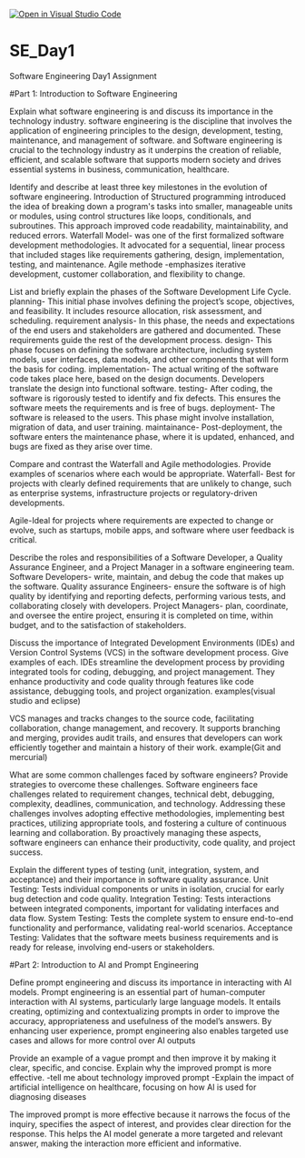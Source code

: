 [![Open in Visual Studio Code](https://classroom.github.com/assets/open-in-vscode-2e0aaae1b6195c2367325f4f02e2d04e9abb55f0b24a779b69b11b9e10269abc.svg)](https://classroom.github.com/online_ide?assignment_repo_id=15565797&assignment_repo_type=AssignmentRepo)
# SE_Day1
Software Engineering Day1 Assignment

#Part 1: Introduction to Software Engineering

Explain what software engineering is and discuss its importance in the technology industry.
 software engineering is the discipline that involves the application of engineering principles to the design, development, testing, maintenance, and management of software. and Software engineering is crucial to the technology industry as it underpins the creation of reliable, efficient, and scalable software that supports modern society and drives essential systems in business, communication, healthcare.

Identify and describe at least three key milestones in the evolution of software engineering.
Introduction of Structured programming introduced the idea of breaking down a program's tasks into smaller, manageable units or modules, using control structures like loops, conditionals, and subroutines. This approach improved code readability, maintainability, and reduced errors.
Waterfall Model- was one of the first formalized software development methodologies. It advocated for a sequential, linear process that included stages like requirements gathering, design, implementation, testing, and maintenance.
Agile methode -emphasizes iterative development, customer collaboration, and flexibility to change.

List and briefly explain the phases of the Software Development Life Cycle.
planning- This initial phase involves defining the project’s scope, objectives, and feasibility. It includes resource allocation, risk assessment, and scheduling.
requirement analysis- In this phase, the needs and expectations of the end users and stakeholders are gathered and documented. These requirements guide the rest of the development process.
design- This phase focuses on defining the software architecture, including system models, user interfaces, data models, and other components that will form the basis for coding.
implementation- The actual writing of the software code takes place here, based on the design documents. Developers translate the design into functional software.
testing- After coding, the software is rigorously tested to identify and fix defects. This ensures the software meets the requirements and is free of bugs.
deployment- The software is released to the users. This phase might involve installation, migration of data, and user training.
maintainance- Post-deployment, the software enters the maintenance phase, where it is updated, enhanced, and bugs are fixed as they arise over time.

Compare and contrast the Waterfall and Agile methodologies. Provide examples of scenarios where each would be appropriate.
Waterfall- Best for projects with clearly defined requirements that are unlikely to change, such as enterprise systems, infrastructure projects or regulatory-driven developments.

Agile-Ideal for projects where requirements are expected to change or evolve, such as startups, mobile apps, and software where user feedback is critical.

Describe the roles and responsibilities of a Software Developer, a Quality Assurance Engineer, and a Project Manager in a software engineering team.
Software Developers- write, maintain, and debug the code that makes up the software.
Quality assurance Engineers- ensure the software is of high quality by identifying and reporting defects, performing various tests, and collaborating closely with developers.
Project Managers- plan, coordinate, and oversee the entire project, ensuring it is completed on time, within budget, and to the satisfaction of stakeholders.

Discuss the importance of Integrated Development Environments (IDEs) and Version Control Systems (VCS) in the software development process. Give examples of each.
IDEs streamline the development process by providing integrated tools for coding, debugging, and project management. They enhance productivity and code quality through features like code assistance, debugging tools, and project organization. examples(visual studio and eclipse)

VCS manages and tracks changes to the source code, facilitating collaboration, change management, and recovery. It supports branching and merging, provides audit trails, and ensures that developers can work efficiently together and maintain a history of their work. example(Git and mercurial)

What are some common challenges faced by software engineers? Provide strategies to overcome these challenges.
Software engineers face challenges related to requirement changes, technical debt, debugging, complexity, deadlines, communication, and technology. Addressing these challenges involves adopting effective methodologies, implementing best practices, utilizing appropriate tools, and fostering a culture of continuous learning and collaboration. By proactively managing these aspects, software engineers can enhance their productivity, code quality, and project success.

Explain the different types of testing (unit, integration, system, and acceptance) and their importance in software quality assurance.
Unit Testing: Tests individual components or units in isolation, crucial for early bug detection and code quality.
Integration Testing: Tests interactions between integrated components, important for validating interfaces and data flow.
System Testing: Tests the complete system to ensure end-to-end functionality and performance, validating real-world scenarios.
Acceptance Testing: Validates that the software meets business requirements and is ready for release, involving end-users or stakeholders.

#Part 2: Introduction to AI and Prompt Engineering


Define prompt engineering and discuss its importance in interacting with AI models.
Prompt engineering is an essential part of human-computer interaction with AI systems, particularly large language models. It entails creating, optimizing and contextualizing prompts in order to improve the accuracy, appropriateness and usefulness of the model’s answers. By enhancing user experience, prompt engineering also enables targeted use cases and allows for more control over AI outputs

Provide an example of a vague prompt and then improve it by making it clear, specific, and concise. Explain why the improved prompt is more effective.
-tell me about technology
improved prompt -Explain the impact of artificial intelligence on healthcare, focusing on how AI is used for diagnosing diseases

The improved prompt is more effective because it narrows the focus of the inquiry, specifies the aspect of interest, and provides clear direction for the response. This helps the AI model generate a more targeted and relevant answer, making the interaction more efficient and informative.
